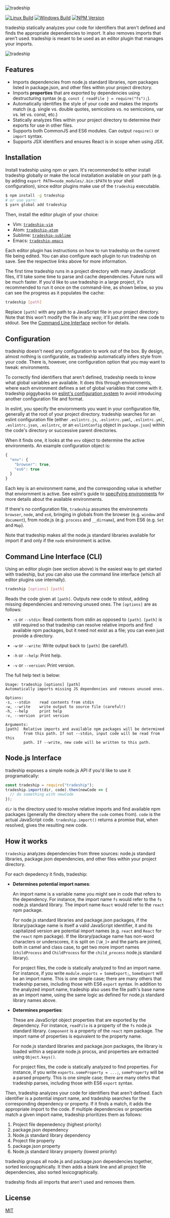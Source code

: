 ![tradeship](logo.png)

[![Linux Build][travis-image]][travis-url]
[![Windows Build][appveyor-image]][appveyor-url]
[![NPM Version][npm-image]][npm-url]

tradeship statically analyzes your code for identifiers that aren't defined and
finds the appropriate dependencies to import. It also removes imports that
aren't used. tradeship is meant to be used as an editor plugin that manages your
imports.

![tradeship](http://g.recordit.co/OlDKhJc9LI.gif)

## Features
- Imports dependencies from node.js standard libraries, npm packages listed in
  package.json, and other files within your project directory.
- Imports **properties** that are exported by dependencies using destructuring
  syntax (e.g. `const { readFile } = require("fs");`).
- Automatically identifies the style of your code and makes the imports match
  (e.g. single vs. double quotes, semicolons vs. no semicolons, var vs. let vs.
  const, etc.)
- Statically analyzes files within your project directory to determine their
  exports for use in other files.
- Supports both CommonJS and ES6 modules. Can output `require()` or `import`
  syntax.
- Supports JSX identifiers and ensures React is in scope when using JSX.

## Installation
Install tradeship using npm or yarn. It's recommended to either install
tradeship globally or make the local installation available on your path (e.g.
by adding `export PATH=node_modules/.bin:$PATH` to your shell configuration),
since editor plugins make use of the `tradeship` executable.

```sh
$ npm install -g tradeship
# or use yarn:
$ yarn global add tradeship
```

Then, install the editor plugin of your choice:

- Vim: [`tradeship-vim`](https://github.com/karthikv/tradeship-vim)
- Atom: [`tradeship-atom`](https://github.com/karthikv/tradeship-atom)
- Sublime: [`tradeship-sublime`](https://github.com/karthikv/tradeship-sublime)
- Emacs: [`tradeship-emacs`](https://github.com/karthikv/tradeship-emacs)

Each editor plugin has instructions on how to run tradeship on the current file
being edited. You can also configure each plugin to run tradeship on save. See
the respective links above for more information.

The first time tradeship runs in a project directory with many JavaScript files,
it'll take some time to parse and cache dependencies. Future runs will be much
faster. If you'd like to use tradeship in a large project, it's recommended to
run it once on the command-line, as shown below, so you can see the progress as
it populates the cache:

```sh
tradeship [path]
```

Replace `[path]` with any path to a JavaScript file in your project directory.
Note that this won't modify the file in any way; it'll just print the new code
to stdout. See the [Command Line Interface](#command-line-interface-cli) section
for details.

## Configuration
tradeship doesn't need any configuration to work out of the box. By design,
almost nothing is configurable, as tradeship automatically infers style from
your code. There is, however, one configuration option that you may want to
tweak: environments.

To correctly find identifiers that aren't defined, tradeship needs to know what
global variables are available. It does this through environments, where each
environment defines a set of global variables that come with it. tradeship
piggybacks on [eslint's configuration
system](http://eslint.org/docs/user-guide/configuring) to avoid introducing
another configuration file and format.

In eslint, you specify the enviornments you want in your configuration file,
generally at the root of your project directory. tradeship searches for an
eslint configuration file (either `.eslintrc.js`, `.eslintrc.yaml`,
`.eslintrc.yml`, `.eslintrc.json`, `.eslintrc`, or an `eslintConfig` object in
`package.json`) within the code's directory or successive parent directories.

When it finds one, it looks at the `env` object to determine the active
environments. An example configuration object is:

```js
{
  "env": {
    "browser": true,
    "es6": true
  }
}
```

Each key is an environment name, and the corresponding value is whether that
enviornment is active. See eslint's guide to [specifying
environments](http://eslint.org/docs/user-guide/configuring#specifying-environments)
for more details about the available environments.

If there's no configuration file, `tradeship` assumes the environemnts
`browser`, `node`, and `es6`, bringing in globals from the browser (e.g.
`window` and `document`), from node.js (e.g. `process` and `__dirname`), and from ES6 (e.g. `Set` and `Map`).

Note that tradeship makes all the node.js standard libraries available for
import if and only if the `node` environment is active.

## Command Line Interface (CLI)
Using an editor plugin (see section above) is the easiest way to get started
with tradeship, but you can also use the command line interface (which all
editor plugins use internally).

```sh
tradeship [options] [path]
```

Reads the code given at `[path]`. Outputs new code to stdout, adding missing
dependencies and removing unused ones. The `[options]` are as follows:

- `-s` or `--stdin`: Read contents from stdin as opposed to `[path]`. `[path]`
  is still required so that tradeship can resolve relative imports and find
  available npm packages, but it need not exist as a file; you can even just
  provide a directory.

- `-w` or `--write`: Write output back to `[path]` (be careful!).

- `-h` or `--help`: Print help.

- `-v` or `--version`: Print version.

The full help text is below:

```
Usage: tradeship [options] [path]
Automatically imports missing JS dependencies and removes unused ones.

Options:
-s, --stdin    read contents from stdin
-w, --write    write output to source file (careful!)
-h, --help     print help
-v, --version  print version

Arguments:
[path]  Relative imports and available npm packages will be determined
        from this path. If not --stdin, input code will be read from this
        path. If --write, new code will be written to this path.
```

## Node.js Interface
tradeship exposes a simple node.js API if you'd like to use it programatically:

```js
const tradeship = require("tradeship");
tradeship.import(dir, code).then(newCode => {
  // do something with newCode
});
```

`dir` is the directory used to resolve relative imports and find available npm
packages (generally the directory where the `code` comes from). `code` is the
actual JavaScript code. `tradeship.import()` returns a promise that, when
resolved, gives the resulting new code.

## How it works
`tradeship` analyzes dependencies from three sources: node.js standard
libraries, package.json dependencies, and other files within your project
directory.

For each depedency it finds, tradeship:

- **Determines potential import names**:

  An import name is a variable name you might see in code that refers to the
  dependency. For instance, the import name `fs` would refer to the `fs` node.js
  standard library. The import name `React` would refer to the `react` npm
  package.

  For node.js standard libraries and package.json packages, if the library/package
  name is itself a valid JavaScript identifier, it and its capitalized version are
  potential import names (e.g. `react` and `React` for the `react` npm package).
  If the library/package name has non-word characters or underscores, it is split
  on `[\W_]+` and the parts are joined, both in camel and class case, to get two
  more import names (`childProcess` and `ChildProcess` for the `child_process`
  node.js standard library).

  For project files, the code is statically analyzed to find an import name. For
  instance, if you write `module.exports = SomeExport;`, `SomeExport` will be an
  import name. This is one simple case; there are many others that tradeship
  parses, including those with ES6 `export` syntax. In addition to the analyzed
  import name, tradeship also uses the file path's base name as an import name,
  using the same logic as defined for node.js standard library names above.

- **Determines properties**:

  These are JavaScript object properties that are exported by the dependency. For
  instance, `readFile` is a property of the `fs` node.js standard library.
  `Component` is a property of the `react` npm package. The import name of
  properties is equivalent to the property name.

  For node.js standard libraries and package.json packages, the library is loaded
  within a separate node.js procss, and properties are extracted using
  `Object.keys()`.

  For project files, the code is statically analyzed to find properties. For
  instance, if you write `exports.someProperty = ...;`, `someProperty` will be
  a parsed property. This is one simple case; there are many otehrs that tradeship
  parses, including those with ES6 `export` syntax.

Then, tradeship analyzes your code for identifiers that aren't defined. Each
identifier is a potential import name, and tradeship searches for the
corresponding dependency or property. If it finds a match, it adds the
appropriate import to the code. If multiple dependencies or properties match
a given import name, tradeship prioritizes them as follows:

1. Project file depenedency (highest priority)
1. package.json dependency
1. Node.js standard library dependency
1. Project file property
1. package.json property
1. Node.js standard library property (lowest priority)

tradeship groups all node.js and package.json dependencies together, sorted
lexicographically. It then adds a blank line and all project file dependencies,
also sorted lexicographically.

tradeship finds all imports that aren't used and removes them.

## License
[MIT](LICENSE.md)

[travis-image]: https://img.shields.io/travis/karthikv/tradeship/master.svg?label=linux
[travis-url]: https://travis-ci.org/karthikv/tradeship
[appveyor-image]: https://img.shields.io/appveyor/ci/karthikv/tradeship/master.svg?label=windows
[appveyor-url]: https://ci.appveyor.com/project/karthikv/tradeship
[npm-image]: https://img.shields.io/npm/v/tradeship.svg
[npm-url]: https://npmjs.org/package/tradeship
